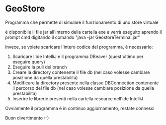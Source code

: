 # GeoStore
Programma che permette di simulare il funzionamento di uno store virtuale

è disponibile il file jar all'interno della cartella exe e verrà eseguito aprendo il prompt cmd digitando il comando "java -jar GeostoreTerminal.jar"

Invece, se volete scaricare l'intero codice del programma, è necessario:

1. Scaricare l'ide IntelliJ e il programma DBeaver (quest'ultimo per eseguire query)
2. Eseguire la pull del branch
3. Creare la directory contenente il file db (nel caso volesse cambiare posizione da quella prestabilita)
4. Modificare la directory presente nella classe DBConnection contenente il percorso del file db (nel caso volesse cambiare posizione da quella prestabilita)
5. Inserire le librerie presenti nella cartella resource nell'ide IntelliJ

Ovviamente il programma è in continuo aggiornamento, restate connessi

Buon divertimento :-)
